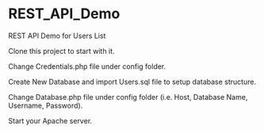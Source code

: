 # REST_API_Demo
REST API Demo for Users List

Clone this project to start with it.

Change Credentials.php file under config folder.

Create New Database and import Users.sql file to setup database structure.

Change Database.php file under config folder (i.e. Host, Database Name, Username, Password).

Start your Apache server.
